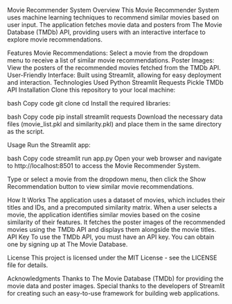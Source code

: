 Movie Recommender System
Overview
This Movie Recommender System uses machine learning techniques to recommend similar movies based on user input. The application fetches movie data and posters from The Movie Database (TMDb) API, providing users with an interactive interface to explore movie recommendations.

Features
Movie Recommendations: Select a movie from the dropdown menu to receive a list of similar movie recommendations.
Poster Images: View the posters of the recommended movies fetched from the TMDb API.
User-Friendly Interface: Built using Streamlit, allowing for easy deployment and interaction.
Technologies Used
Python
Streamlit
Requests
Pickle
TMDb API
Installation
Clone this repository to your local machine:

bash
Copy code
git clone <repository-url>
cd <repository-directory>
Install the required libraries:

bash
Copy code
pip install streamlit requests
Download the necessary data files (movie_list.pkl and similarity.pkl) and place them in the same directory as the script.

Usage
Run the Streamlit app:

bash
Copy code
streamlit run app.py
Open your web browser and navigate to http://localhost:8501 to access the Movie Recommender System.

Type or select a movie from the dropdown menu, then click the Show Recommendation button to view similar movie recommendations.

How It Works
The application uses a dataset of movies, which includes their titles and IDs, and a precomputed similarity matrix.
When a user selects a movie, the application identifies similar movies based on the cosine similarity of their features.
It fetches the poster images of the recommended movies using the TMDb API and displays them alongside the movie titles.
API Key
To use the TMDb API, you must have an API key. You can obtain one by signing up at The Movie Database.

License
This project is licensed under the MIT License - see the LICENSE file for details.

Acknowledgments
Thanks to The Movie Database (TMDb) for providing the movie data and poster images.
Special thanks to the developers of Streamlit for creating such an easy-to-use framework for building web applications.

